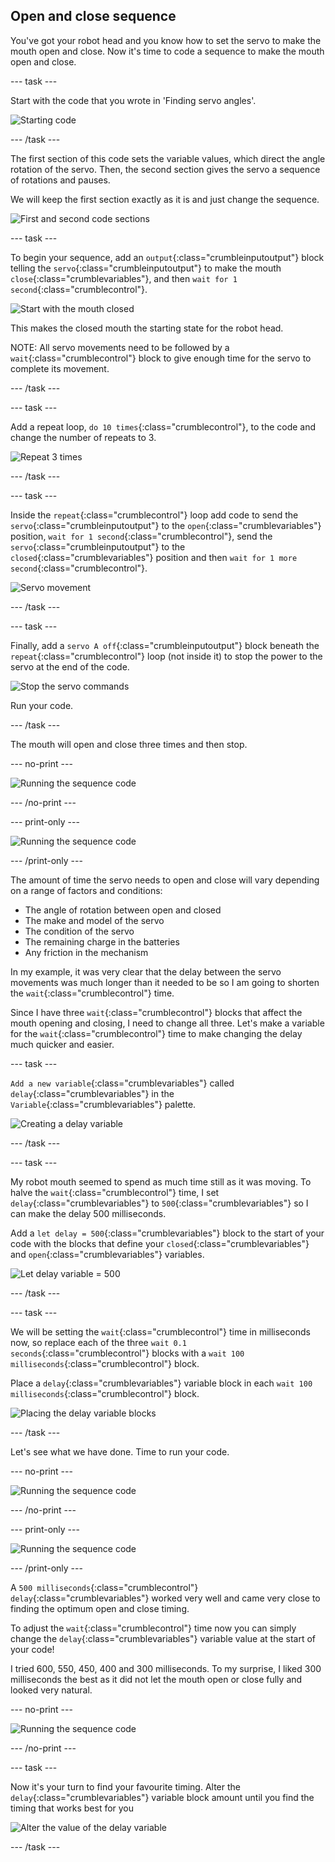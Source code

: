 ## Open and close sequence

You've got your robot head and you know how to set the servo to make the mouth open and close. Now it's time to code a sequence to make the mouth open and close.

--- task ---

Start with the code that you wrote in 'Finding servo angles'.

![Starting code](images/servoAngles_setHalfwayVariable.png)

--- /task ---

The first section of this code sets the variable values, which direct the angle rotation of the servo. Then, the second section gives the servo a sequence of rotations and pauses. 

We will keep the first section exactly as it is and just change the sequence.

![First and second code sections](images/sequence_sections1and2.png)

--- task ---

To begin your sequence, add an `output`{:class="crumbleinputoutput"} block telling the `servo`{:class="crumbleinputoutput"} to make the mouth `close`{:class="crumblevariables"}, and then `wait for 1 second`{:class="crumblecontrol"}.

![Start with the mouth closed](images/sequence_mouthClosed.png)

This makes the closed mouth the starting state for the robot head. 

NOTE: All servo movements need to be followed by a `wait`{:class="crumblecontrol"} block to give enough time for the servo to complete its movement. 

--- /task ---

--- task ---

Add a repeat loop, `do 10 times`{:class="crumblecontrol"}, to the code and change the number of repeats to 3.

![Repeat 3 times](images/sequence_repeatLoop.png)

--- /task ---

--- task ---

Inside the `repeat`{:class="crumblecontrol"} loop add code to send the `servo`{:class="crumbleinputoutput"} to the `open`{:class="crumblevariables"} position, `wait for 1 second`{:class="crumblecontrol"}, send the `servo`{:class="crumbleinputoutput"} to the `closed`{:class="crumblevariables"} position and then `wait for 1 more second`{:class="crumblecontrol"}.

![Servo movement](images/sequence_repeatSequence.png)

--- /task ---

--- task ---

Finally, add a `servo A off`{:class="crumbleinputoutput"} block beneath the `repeat`{:class="crumblecontrol"} loop (not inside it) to stop the power to the servo at the end of the code.

![Stop the servo commands](images/sequence_servoStop.png)

Run your code.

--- /task ---

The mouth will open and close three times and then stop.

--- no-print ---

![Running the sequence code](images/sequence_runningSequence1.gif)

--- /no-print ---

--- print-only ---

![Running the sequence code](images/sequence_runningSequence1.png)

--- /print-only ---

The amount of time the servo needs to open and close will vary depending on a range of factors and conditions:
+ The angle of rotation between open and closed
+ The make and model of the servo
+ The condition of the servo
+ The remaining charge in the batteries
+ Any friction in the mechanism

In my example, it was very clear that the delay between the servo movements was much longer than it needed to be so I am going to shorten the `wait`{:class="crumblecontrol"} time.

Since I have three `wait`{:class="crumblecontrol"} blocks that affect the mouth opening and closing, I need to change all three. Let's make a variable for the `wait`{:class="crumblecontrol"} time to make changing the delay much quicker and easier.

--- task ---

`Add a new variable`{:class="crumblevariables"} called `delay`{:class="crumblevariables"} in the `Variable`{:class="crumblevariables"} palette.

![Creating a delay variable](images/sequence_delayVariable.png)

--- /task ---

--- task ---

My robot mouth seemed to spend as much time still as it was moving. To halve the `wait`{:class="crumblecontrol"} time, I set `delay`{:class="crumblevariables"} to `500`{:class="crumblevariables"} so I can make the delay 500 milliseconds.

Add a `let delay = 500`{:class="crumblevariables"} block to the start of your code with the blocks that define your `closed`{:class="crumblevariables"} and `open`{:class="crumblevariables"} variables.

![Let delay variable = 500](images/sequence_setDelayVariable.png)

--- /task ---

--- task ---

We will be setting the `wait`{:class="crumblecontrol"} time in milliseconds now, so replace each of the three `wait 0.1 seconds`{:class="crumblecontrol"} blocks with a `wait 100 milliseconds`{:class="crumblecontrol"} block.

Place a `delay`{:class="crumblevariables"} variable block in each `wait 100 milliseconds`{:class="crumblecontrol"} block.

![Placing the delay variable blocks](images/sequence_delayVariableInPlace.png)

--- /task ---

Let's see what we have done. Time to run your code.

--- no-print ---

![Running the sequence code](images/sequence_runningSequence2.gif)

--- /no-print ---

--- print-only ---

![Running the sequence code](images/sequence_runningSequence2.png)

--- /print-only ---

A `500 milliseconds`{:class="crumblecontrol"} `delay`{:class="crumblevariables"} worked very well and came very close to finding the optimum open and close timing.

To adjust the `wait`{:class="crumblecontrol"} time now you can simply change the `delay`{:class="crumblevariables"} variable value at the start of your code!

I tried 600, 550, 450, 400 and 300 milliseconds. To my surprise, I liked 300 milliseconds the best as it did not let the mouth open or close fully and looked very natural.

--- no-print ---

![Running the sequence code](images/sequence_runningSequence3.gif)

--- /no-print ---

--- task ---

Now it's your turn to find your favourite timing. Alter the `delay`{:class="crumblevariables"} variable block amount until you find the timing that works best for you

![Alter the value of the delay variable](images/sequence_alterDelayVariable.png)

--- /task ---



